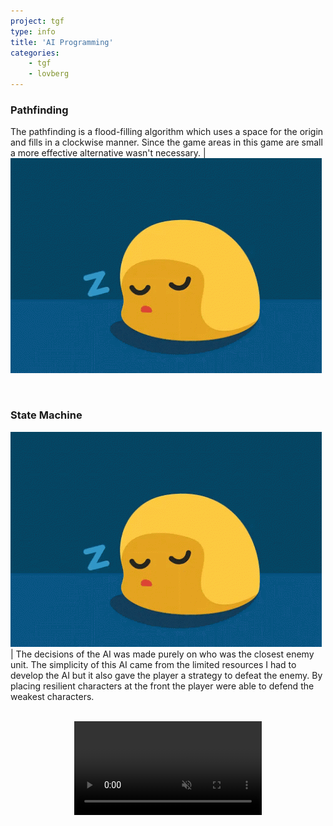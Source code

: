 ```yaml
---
project: tgf
type: info
title: 'AI Programming'
categories: 
    - tgf
    - lovberg
---
```


### Pathfinding

The pathfinding is a flood-filling algorithm which uses a space for the origin and fills in a clockwise manner. Since the game areas in this game are small a more effective alternative wasn't necessary. | ![Image of Character Sheet](/img/placeholder.gif)

<br>

### State Machine

![Image of Character Sheet](/img/placeholder.gif) | The decisions of the AI was made purely on who was the closest enemy unit. The simplicity of this AI came from the limited resources I had to develop the AI but it also gave the player a strategy to defeat the enemy. By placing resilient characters at the front the player were able to defend the weakest characters.

<br>
<center>
<video autoplay="autoplay" loop="loop" width="auto" height="auto" muted> 
<source src="/vid/videoplayback.mp4" type="video/mp4" /> 
</video>
</center>
<br>